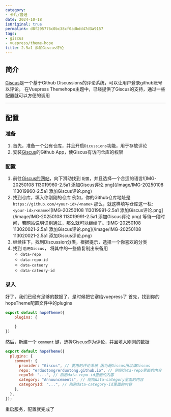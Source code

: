 ```yaml
---
category:
- 卡片/普通
date: 2024-10-18
isOriginal: true
permalink: d8f295776c0bc38cf0adbdd47d3a9157
tags:
- giscus
- vuepress/theme-hope
title: 2.5a1 添加Giscus评论
---
```

## 简介
[Giscus](https://giscus.app/zh-CN)是一个基于Github Discussions的评论系统，可以让用户登录github账号以评论。
在Vuepress Themehope主题中，已经提供了Giscus的支持，通过一些配置就可以方便的调用

---

## 配置
### 准备
1. 首先，准备一个公有仓库，并且开启`Dicussions`功能，用于存放评论
2. 安装[Giscus](https://github.com/apps/giscus)的Github App，使Giscus有访问仓库的权限
### 配置
1.  前往[Giscus的网站](https://giscus.app/zh-CN)，向下滑动找到 `配置`，并且选择一个合适的语言![IMG-20250108 113019960-2.5a1 添加Giscus评论.png](/image/IMG-20250108 113019960-2.5a1 添加Giscus评论.png)
2. 找到仓库，填入你刚刚的仓库
   例如，你的Github仓库地址是 `https://github.com/<your-id>/<name>`
   那么，就这样填写仓库这一栏: 
   `<your-id>/<name>`![IMG-20250108 113019991-2.5a1 添加Giscus评论.png](/image/IMG-20250108 113019991-2.5a1 添加Giscus评论.png)
   等待一段时间，若网站说明识别通过，那么就可以继续了。![IMG-20250108 113020021-2.5a1 添加Giscus评论.png](/image/IMG-20250108 113020021-2.5a1 添加Giscus评论.png)
3. 继续往下，找到Discussion分类，根据提示，选择一个你喜欢的分类
4. 找到 `启用Giscus`， 将其中的一些值复制出来备用
    -  `data-repo`
    -  `data-repo-id`
    -  `data-cateory`
    -  `data-cateory-id`
### 录入
好了，我们已经有足够的数据了，是时候把它塞给vuepress了
首先，找到你的hopeTheme配置文件中的plugins
   ```javascript
export default hopeTheme({
    plugins: {
    
    }
})
```

   然后，新建一个 `comment` 键，选择Giscus作为评论，并且填入刚刚的数据
```javascript
export default hopeTheme({
  plugins: {
    comment: {
      provider: "Giscus", // 要用的评论系统 因为是Giscus所以填Giscus
      repo: "erduotong/erduotong.github.io", // 刚刚data-repo里面的内容
      repoId: "...", // 刚刚data-repo-id里面的内容
      category: "Announcements", // 刚刚data-category里面的内容
      categoryId: "...", // 刚刚data-category-id里面的内容
    },
  },
});
```

重启服务，配置就完成了
